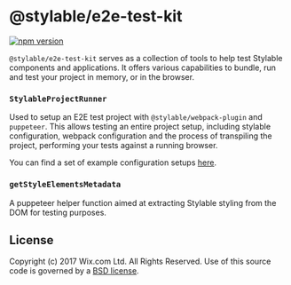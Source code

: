 # @stylable/e2e-test-kit

[![npm version](https://img.shields.io/npm/v/@stylable/e2e-test-kit.svg)](https://www.npmjs.com/package/@stylable/e2e-test-kit)

`@stylable/e2e-test-kit` serves as a collection of tools to help test Stylable components and applications. It offers various capabilities to bundle, run and test your project in memory, or in the browser.

### `StylableProjectRunner`

Used to setup an E2E test project with `@stylable/webpack-plugin` and `puppeteer`. This allows testing an entire project setup, including stylable configuration, webpack configuration and the process of transpiling the project, performing your tests against a running browser.

You can find a set of example configuration setups [here](./packages/webpack-plugin/test/e2e).

### `getStyleElementsMetadata`
A puppeteer helper function aimed at extracting Stylable styling from the DOM for testing purposes.

## License
Copyright (c) 2017 Wix.com Ltd. All Rights Reserved. Use of this source code is governed by a [BSD license](./LICENSE).
